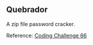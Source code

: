 ## Quebrador

A zip file password cracker.

Reference: [Coding Challenge 66](https://codingchallenges.substack.com/p/coding-challenge-66-zip-file-cracker)
